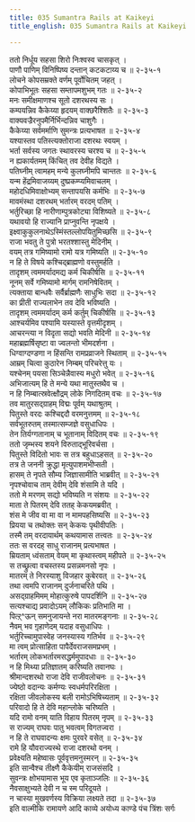 ```yaml
---
title: 035 Sumantra Rails at Kaikeyi
title_english: 035 Sumantra Rails at Kaikeyi

---
```


<div class="audioEmbed"  caption="श्रीराम-हरिसीताराममूर्ति-घनपाठिभ्यां वचनम्" src="https://archive.org/download/Ramayana-recitation-Sriram-harisItArAmamUrti-Ghanapaati-v2/Kanda_2/Kanda_2_AYK-035-Sumanthrakrutham_Kaikeyee_Garhanam_.mp3"></div>

ततो निर्धूय सहसा शिरो निःश्वस्व चासकृत् ।  
पाणौ पाणिम् विनिष्पिष्य दन्तान् कटकटाय्य च ॥ २-३५-१  
लोचने कोपसम्रक्ते वर्णम् पूर्वोचितम् जहत् ।  
कोपाभिभूतः सहसा सम्तापमशुभम् गतः ॥ २-३५-२  
मनः समीक्षमाणश्च सूतो दशरथस्य सः ।  
कम्पयन्निव कैकेय्या हृदयम् वाक्छरैश्शितैः ॥ २-३५-३  
वाक्यवज्रैरनुपमैर्निर्भिन्दन्निव चाशुगैः ।  
कैकेय्या सर्वमर्माणि सुमन्त्रः प्रत्यभाषत ॥ २-३५-४  
यश्यास्तव पतिस्त्यक्तोराजा दशरथः स्वयम् ।  
भर्ता सर्वस्य जगतः स्थावरस्य चरश्य च ॥ २-३५-५  
न ह्यकार्यतमम् किंचित् तव देवीह विद्यते ।  
पतिघ्नीम् त्वामहम् मन्ये कुलघ्नीमपि चान्ततः ॥ २-३५-६  
यन्म हेंद्रमिवाजय्यम् दुष्प्रकम्प्यमिवाचलम् ।  
महोदधिमिवाक्षोभ्यम् सन्तापयसि कर्मभिः ॥ २-३५-७  
मावमंस्था दशरथम् भर्तारम् वरदम् पतिम् ।  
भर्तुरिच्छा हि नारीणाम्पुत्रकोट्या विशिष्यते ॥ २-३५-८  
यथावयो हि राज्यानि प्राप्नुवन्ति नृपक्षये ।  
इक्ष्वाकुकुलनाथेऽस्मिंस्तल्लोपयितुमिच्छसि ॥ २-३५-९  
राजा भवतु ते पुत्रो भरतश्शास्तु मेदिनीम् ।  
वयम् तत्र गमिष्यामो रामो यत्र गमिष्यति ॥ २-३५-१०  
न हि ते विषये कश्चिद्ब्राह्मणो वस्तुमर्हति ।  
तादृशम् त्वममर्यादमद्य कर्म चिकीर्षसि ॥ २-३५-११  
नूनम् सर्वे गमिष्यामो मार्गम् रामनिषेवितम् ।  
त्यक्ताया बान्धवैः सर्वैर्ब्राह्मणैः साधुभिः सदा ॥ २-३५-१२  
का प्रीती राज्यलाभेन तव देवि भविष्यति ।  
तादृशम् त्वममर्यादम् कर्म कर्तुम् चिकीर्षसि ॥ २-३५-१३  
आश्चर्यमिव पश्यामि यस्यास्ते वृत्तमीदृशम् ।  
आचरन्त्या न विदृता सद्यो भवति मेदिनी ॥ २-३५-१४  
महाब्रह्मर्षिसृष्टा वा ज्वलन्तो भीमदर्शना ।  
धिग्वाग्दण्डणा न हिंसन्ति रामप्रव्राजने स्थिताम् ॥ २-३५-१५  
आम्रम् चित्वा कुठारेन निम्बम् परिचरेत्तु यः ।  
यश्चेनम् पयसा सिञ्चेन्नैवास्य मधुरो भवेत् ॥ २-३५-१६  
अभिजात्यम् हि ते मन्ये यथा मातुस्तथैव च ।  
न हि निम्बात्स्रवेत्क्षौद्रम् लोके निगदितम् वचः ॥ २-३५-१७  
तव मातुरसद्ग्राहम् विद्मः पूर्वम् यथाश्रुतम् ।  
पितुस्ते वरदः कश्चिद्ददौ वरमनुत्तमम् ॥ २-३५-१८  
सर्वभूतरुतम् तस्मात्सम्जज्ञे वसुधाधिपः ।  
तेन तिर्यग्गतानाम् च भूतानाम् विदितम् वचः ॥ २-३५-१९  
ततो जृम्भस्य शयने विरुताद्भूरिवर्चसा ।  
पितुस्ते विदितो भावः स तत्र बहुधाऽहसत् ॥ २-३५-२०  
तत्र ते जननी क्रुद्धा मृत्युपाशमभीप्सती ।  
हासम् ते नृपते सौम्य जिज्ञासामीति भाब्रवीत् ॥ २-३५-२१  
नृपश्चोवाच ताम् देवीम् देवि शंसामि ते यदि ।  
ततो मे मरणम् सद्यो भविष्यति न संशयः ॥ २-३५-२२  
माता ते पितरम् देवि ततह् केकयमब्रवीत् ।  
शंस मे जीव वा मा वा न मामपहसिष्यसि ॥ २-३५-२३  
प्रियया च तथोक्तः सन् केकयः पृथीवीपतिः ।  
तस्मै तम् वरदायार्थम् कथयामास तत्त्वतः ॥ २-३५-२४  
ततः स वरदह् साधु राजानम् प्रत्यभाषत ।  
म्रियताम् ध्वंसताम् वेयम् मा कृथास्त्वम् महीपते ॥ २-३५-२५  
स तच्छ्रुत्वा वचस्तस्य प्रसन्नमनसो नृपः ।  
मातरम् ते निरस्याशु विजहार कुबेरवत् ॥ २-३५-२६  
तथा त्वमपि राजानम् दुर्जनाचरिते पथि ।  
असद्ग्राहमिमम् मोहात्कुरुषे पापदर्शिनि ॥ २-३५-२७  
सत्यश्चाद्य प्रवादोऽयम् लौकिकः प्रतिभाति मा ।  
पित्ऱ्^ऊन् समनुजायन्ते नरा मातरमङ्गनाः ॥ २-३५-२८  
नैवम् भव ग़ृहाणेदम् यदाह वसुधाधिपः ।  
भर्तुरिच्चामुपास्वेह जनस्यास्य गतिर्भव ॥ २-३५-२९  
मा त्वम् प्रोत्साहिता पापैर्देवराजसमप्रभम् ।  
भर्तारम् लोकभर्तारमसद्धर्ममुपादधाः ॥ २-३५-३०  
न हि मिथ्या प्रतिज्ञातम् करिष्यति तवानघः ।  
श्रीमान्दशरथो राजा देवि राजीवलोचनः ॥ २-३५-३१  
ज्येष्ठो वदान्यः कर्मण्यः स्वधर्मपरिरक्षिता ।  
रक्षिता जीवलोकस्य बली रामोऽभिषिच्यताम् ॥ २-३५-३२  
परिवादो हि ते देवि महान्लोके चरिष्यति ।  
यदि रामो वनम् याति विहाय पितरम् नृपम् ॥ २-३५-३३  
स राज्यम् राघवः पातु भवत्वम् विगतज्वरा ।  
न हि ते राघवादन्यः क्षमः पुरवरे वसेत् ॥ २-३५-३४  
रामे हि यौवराज्यस्थे राजा दशरथो वनम् ।  
प्रवेक्ष्यति महेष्वासः पूर्ववृत्तमनुस्मरन् ॥ २-३५-३५  
इति सान्वैश्च तीक्ष्णै कैकेयीम् राजसंसदि ।  
सुवन्त्रः क्षोभयामास भूय एव कृताञ्जलिः ॥ २-३५-३६  
नैवसाक्षुभ्यते देवी न च स्म परिदूयते ।  
न चास्या मुखवर्णस्य विक्रिया लक्ष्यते तदा ॥ २-३५-३७  
इति वाल्मीकि रामायणे आदि काव्ये अयोध्य काण्डे पंच त्रिंशः सर्गः